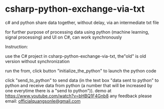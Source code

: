 # csharp-python-exchange-via-txt
c# and python share data together, without delay, via an intermediate txt file

for further purpose of processing data using python (machine learning, signal processing) and UI on C#, can work synchronously 


Instruction:

use the C# project in csharp-python-exchange-via-txt, the"old" is old version without synchronization

run the from, click button "initialize_the_python" to launch the python code

click "send_to_python" to send data (in the text box "data sent to python" to python and receive data from python (a number that will be increased by one everytime there is a "send to python")).
demo at https://www.youtube.com/watch?v=bHBQ1F4Gnb8
any feedback please email: officialquangsonle@gmail.com
